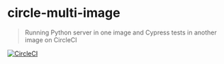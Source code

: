 # circle-multi-image

> Running Python server in one image and Cypress tests in another image on CircleCI

[![CircleCI](https://circleci.com/gh/bahmutov/circle-multi-image.svg?style=svg)](https://circleci.com/gh/bahmutov/circle-multi-image)
